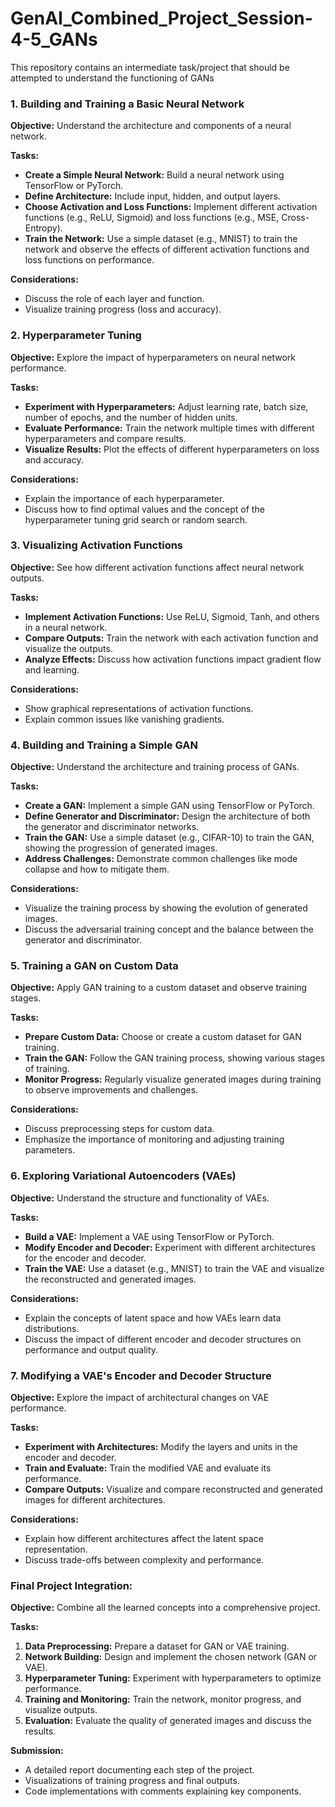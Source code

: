 # GenAI_Combined_Project_Session-4-5_GANs
This repository contains an intermediate task/project that should be attempted to understand the functioning of GANs

### 1. **Building and Training a Basic Neural Network**

**Objective:** Understand the architecture and components of a neural network.

**Tasks:**
- **Create a Simple Neural Network:** Build a neural network using TensorFlow or PyTorch.
- **Define Architecture:** Include input, hidden, and output layers.
- **Choose Activation and Loss Functions:** Implement different activation functions (e.g., ReLU, Sigmoid) and loss functions (e.g., MSE, Cross-Entropy).
- **Train the Network:** Use a simple dataset (e.g., MNIST) to train the network and observe the effects of different activation functions and loss functions on performance.

**Considerations:**
- Discuss the role of each layer and function.
- Visualize training progress (loss and accuracy).

### 2. **Hyperparameter Tuning**

**Objective:** Explore the impact of hyperparameters on neural network performance.

**Tasks:**
- **Experiment with Hyperparameters:** Adjust learning rate, batch size, number of epochs, and the number of hidden units.
- **Evaluate Performance:** Train the network multiple times with different hyperparameters and compare results.
- **Visualize Results:** Plot the effects of different hyperparameters on loss and accuracy.

**Considerations:**
- Explain the importance of each hyperparameter.
- Discuss how to find optimal values and the concept of the hyperparameter tuning grid search or random search.

### 3. **Visualizing Activation Functions**

**Objective:** See how different activation functions affect neural network outputs.

**Tasks:**
- **Implement Activation Functions:** Use ReLU, Sigmoid, Tanh, and others in a neural network.
- **Compare Outputs:** Train the network with each activation function and visualize the outputs.
- **Analyze Effects:** Discuss how activation functions impact gradient flow and learning.

**Considerations:**
- Show graphical representations of activation functions.
- Explain common issues like vanishing gradients.

### 4. **Building and Training a Simple GAN**

**Objective:** Understand the architecture and training process of GANs.

**Tasks:**
- **Create a GAN:** Implement a simple GAN using TensorFlow or PyTorch.
- **Define Generator and Discriminator:** Design the architecture of both the generator and discriminator networks.
- **Train the GAN:** Use a simple dataset (e.g., CIFAR-10) to train the GAN, showing the progression of generated images.
- **Address Challenges:** Demonstrate common challenges like mode collapse and how to mitigate them.

**Considerations:**
- Visualize the training process by showing the evolution of generated images.
- Discuss the adversarial training concept and the balance between the generator and discriminator.

### 5. **Training a GAN on Custom Data**

**Objective:** Apply GAN training to a custom dataset and observe training stages.

**Tasks:**
- **Prepare Custom Data:** Choose or create a custom dataset for GAN training.
- **Train the GAN:** Follow the GAN training process, showing various stages of training.
- **Monitor Progress:** Regularly visualize generated images during training to observe improvements and challenges.

**Considerations:**
- Discuss preprocessing steps for custom data.
- Emphasize the importance of monitoring and adjusting training parameters.

### 6. **Exploring Variational Autoencoders (VAEs)**

**Objective:** Understand the structure and functionality of VAEs.

**Tasks:**
- **Build a VAE:** Implement a VAE using TensorFlow or PyTorch.
- **Modify Encoder and Decoder:** Experiment with different architectures for the encoder and decoder.
- **Train the VAE:** Use a dataset (e.g., MNIST) to train the VAE and visualize the reconstructed and generated images.

**Considerations:**
- Explain the concepts of latent space and how VAEs learn data distributions.
- Discuss the impact of different encoder and decoder structures on performance and output quality.

### 7. **Modifying a VAE's Encoder and Decoder Structure**

**Objective:** Explore the impact of architectural changes on VAE performance.

**Tasks:**
- **Experiment with Architectures:** Modify the layers and units in the encoder and decoder.
- **Train and Evaluate:** Train the modified VAE and evaluate its performance.
- **Compare Outputs:** Visualize and compare reconstructed and generated images for different architectures.

**Considerations:**
- Explain how different architectures affect the latent space representation.
- Discuss trade-offs between complexity and performance.

### Final Project Integration:

**Objective:** Combine all the learned concepts into a comprehensive project.

**Tasks:**
1. **Data Preprocessing:** Prepare a dataset for GAN or VAE training.
2. **Network Building:** Design and implement the chosen network (GAN or VAE).
3. **Hyperparameter Tuning:** Experiment with hyperparameters to optimize performance.
4. **Training and Monitoring:** Train the network, monitor progress, and visualize outputs.
5. **Evaluation:** Evaluate the quality of generated images and discuss the results.

**Submission:**
- A detailed report documenting each step of the project.
- Visualizations of training progress and final outputs.
- Code implementations with comments explaining key components.
